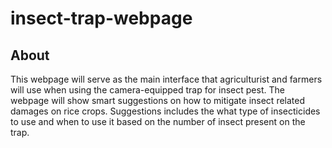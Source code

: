 # insect-trap-webpage

<h2>About</h2>
<p>This webpage will serve as the main interface that agriculturist and farmers will use when using the camera-equipped trap for insect pest. The webpage will show smart suggestions on how to mitigate insect related damages on rice crops. Suggestions includes the what type of insecticides to use and when to use it based on the number of insect present on the trap.</p>
